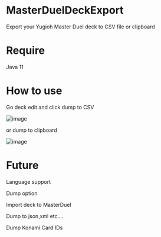 # MasterDuelDeckExport
Export your Yugioh Master Duel deck to CSV file or clipboard

# Require
Java 11

# How to use
Go deck edit and click dump to CSV

![image](https://github.com/jeff87218/jeff87218/raw/master/mrgsi-1hjo7.gif)

or dump to clipboard

![image](https://github.com/jeff87218/jeff87218/raw/master/rapqs-8wgow.gif)

# Future
Language support

Dump option

Import deck to MasterDuel

Dump to json,xml etc....

Dump Konami Card IDs
